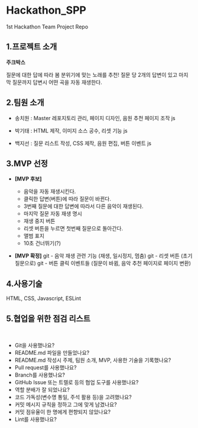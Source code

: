 # Hackathon_SPP
1st Hackathon Team Project Repo

## 1.프로젝트 소개

  **주크박스**

  질문에 대한 답에 따라 봄 분위기에 맞는 노래를 추천! 질문 당 2개의 답변이 있고 마지막 질문까지 답변시 어떤 곡을 자동 재생한다.

## 2.팀원 소개

  - 송치원 : Master 레포지토리 관리, 페이지 디자인, 음원 추천 페이지 조작 js

  - 박기태 : HTML 제작, 이미지 소스 공수, 리셋 기능 js
  
  - 백지선 : 질문 리스트 작성, CSS 제작, 음원 편집, 버튼 이벤트 js


## 3.MVP 선정
  
  + **[MVP 후보]**
    - 음악을 자동 재생시킨다.
    - 클릭한 답변(버튼)에 따라 질문이 바뀐다.
    - 3번째 질문에 대한 답변에 따라서 다른 음악이 재생된다.
    - 마지막 질문 자동 재생 명시
    - 재생 중지 버튼
    - 리셋 버튼을 누르면 첫번째 질문으로 돌아간다.
    - 앨범 표지
    - 10초 건너뛰기(?)

  + **[MVP 확정]**
    git - 음악 재생 관련 기능 (재생, 일시정지, 멈춤)
    git - 리셋 버튼 (초기 질문으로)
    git - 버튼 클릭 이벤트들 (질문이 바뀜, 음악 추천 페이지로 페이지 변환)

## 4.사용기술

  HTML, CSS, Javascript, ESLint

## 5.**협업을 위한 점검 리스트**
​
- Git을 사용했나요?
- README.md 파일을 만들었나요?
- README.md 작성시 주제, 팀원 소개, MVP, 사용한 기술을 기록했나요?
- Pull request를 사용했나요?
- Branch를 사용했나요?
- GitHub Issue 또는 트렐로 등의 협업 도구를 사용했나요?
- 역할 분배가 잘 되었나요?
- 코드 가독성(변수명 통일, 주석 활용 등)을 고려했나요?
- 커밋 메시지 규칙을 정하고 그에 맞게 남겼나요?
- 커밋 점유율이 한 명에게 편향되지 않았나요?
- Lint를 사용했나요?